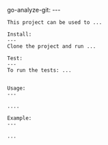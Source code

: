 go-analyze-git:
	---

	This project can be used to ...

	Install:
	---
	Clone the project and run ...

	Test:
	---
	To run the tests: ...


	Usage:
	---

	....

	Example:
	---

	...
	